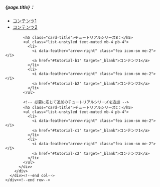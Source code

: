 <!-- チュートリアルセクションの開始 -->
<section class="section">
  <div class="container">
    <div class="row justify-content-center">
      <div class="col-lg-9">
        <div class="card shadow border-0 rounded">
          <div class="card-body">
            <h5 class="card-title">{page.title}：</h5>
            <ul class="list-unstyled text-muted mb-4 pb-4">
              <li>
                <i data-feather="arrow-right" class="fea icon-sm me-2"></i>
                <a href="#tutorial-a1" target="_blank">コンテンツ1</a>
              </li>
              <li>
                <i data-feather="arrow-right" class="fea icon-sm me-2"></i>
                <a href="#tutorial-a2" target="_blank">コンテンツ2</a>
              </li>
            </ul>
            
            <h5 class="card-title">チュートリアルシリーズB：</h5>
            <ul class="list-unstyled text-muted mb-4 pb-4">
              <li>
                <i data-feather="arrow-right" class="fea icon-sm me-2"></i>
                <a href="#tutorial-b1" target="_blank">コンテンツ1</a>
              </li>
              <li>
                <i data-feather="arrow-right" class="fea icon-sm me-2"></i>
                <a href="#tutorial-b2" target="_blank">コンテンツ2</a>
              </li>
            </ul>
            
            <!-- 必要に応じて追加のチュートリアルシリーズを追加 -->
            <h5 class="card-title">チュートリアルシリーズC：</h5>
            <ul class="list-unstyled text-muted mb-4 pb-4">
              <li>
                <i data-feather="arrow-right" class="fea icon-sm me-2"></i>
                <a href="#tutorial-c1" target="_blank">コンテンツ1</a>
              </li>
              <li>
                <i data-feather="arrow-right" class="fea icon-sm me-2"></i>
                <a href="#tutorial-c2" target="_blank">コンテンツ2</a>
              </li>
            </ul>
          </div>
        </div>
      </div><!--end col-->
    </div><!--end row-->
  </div><!--end container-->
</section><!--end section-->
<!-- チュートリアルセクションの終了 -->
